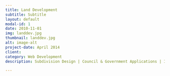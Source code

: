 ```yaml
---
title: Land Development
subtitle: Subtitle
layout: default
modal-id: 1
date: 2010-11-01
img: landdev.jpg
thumbnail: landdev.jpg
alt: image-alt
project-date: April 2014
client: 
category: Web Development
description: Subdivision Design | Council & Government Applications | Infrastructure Projects

---
```

